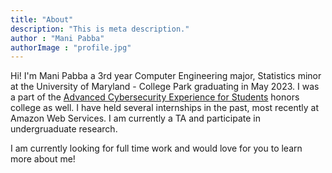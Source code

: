 ```yaml
---
title: "About"
description: "This is meta description."
author : "Mani Pabba"
authorImage : "profile.jpg"
---
```


Hi! I'm Mani Pabba a 3rd year Computer Engineering major, Statistics minor at the University of Maryland - College Park graduating in May 2023. I was a part of the [Advanced Cybersecurity Experience for Students](https://aces.umd.edu/) honors college as well. I have held several internships in the past, most recently at Amazon Web Services. I am currently a TA and participate in undergruaduate research.


I am currently looking for full time work and would love for you to learn more about me!
